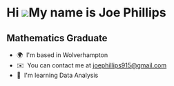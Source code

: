 Hi ![](https://user-images.githubusercontent.com/18350557/176309783-0785949b-9127-417c-8b55-ab5a4333674e.gif)My name is Joe Phillips
====================================================================================================================================

Mathematics Graduate
--------------------

* 🌍  I'm based in Wolverhampton
* ✉️  You can contact me at [joephillips915@gmail.com](mailto:joephillips915@gmail.com)
* 🧠  I'm learning Data Analysis
